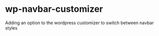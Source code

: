 # wp-navbar-customizer
Adding an option to the wordpress customizer to switch between navbar styles
